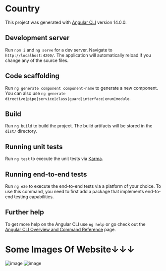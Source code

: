 # Country

This project was generated with [Angular CLI](https://github.com/angular/angular-cli) version 14.0.0.

## Development server

Run `npm i` and `ng serve` for a dev server. Navigate to `http://localhost:4200/`. The application will automatically reload if you change any of the source files.

## Code scaffolding

Run `ng generate component component-name` to generate a new component. You can also use `ng generate directive|pipe|service|class|guard|interface|enum|module`.

## Build

Run `ng build` to build the project. The build artifacts will be stored in the `dist/` directory.

## Running unit tests

Run `ng test` to execute the unit tests via [Karma](https://karma-runner.github.io).

## Running end-to-end tests

Run `ng e2e` to execute the end-to-end tests via a platform of your choice. To use this command, you need to first add a package that implements end-to-end testing capabilities.

## Further help

To get more help on the Angular CLI use `ng help` or go check out the [Angular CLI Overview and Command Reference](https://angular.io/cli) page.

<h1>Some Images Of Website↓↓↓</h1>
<img src="https://i.ibb.co/sg0tRjC/image.png" alt="image" border="0" />
<img src="https://i.ibb.co/q06DZKF/image.png" alt="image" border="0" />
